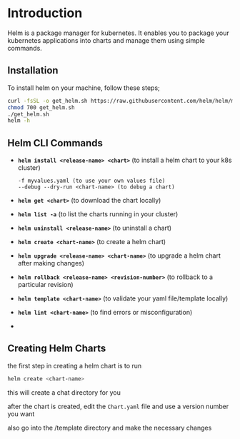 # Introduction

Helm is a package manager for kubernetes. It enables you to package your kubernetes applications into charts and manage them using simple commands.

## Installation 

To install helm on your machine, follow these steps;
```bash
curl -fsSL -o get_helm.sh https://raw.githubusercontent.com/helm/helm/main/scripts/get-helm-3
chmod 700 get_helm.sh
./get_helm.sh
helm -h
```

## Helm CLI Commands

- **`helm install <release-name> <chart>`** (to install a helm chart to your k8s cluster)
  ```
  -f myvalues.yaml (to use your own values file)
  --debug --dry-run <chart-name> (to debug a chart)
  ```

- **`helm get <chart>`** (to download the chart locally)
  
- **`helm list -a`** (to list the charts running in your cluster)

- **`helm uninstall <release-name>`** (to uninstall a chart)

- **`helm create <chart-name>`** (to create a helm chart)

- **`helm upgrade <release-name> <chart-name>`** (to upgrade a helm chart after making changes)

- **`helm rollback <release-name> <revision-number>`** (to rollback to a particular revision)

- **`helm template <chart-name>`** (to validate your yaml file/template locally)

- **`helm lint <chart-name>`** (to find errors or misconfiguration)

- 

## Creating Helm Charts

the first step in creating a helm chart is to run
```bash
helm create <chart-name>
```
this will create a chat directory for you

after the chart is created, edit the `Chart.yaml` file and use a version number you want

also go into the /template directory and make the necessary changes


